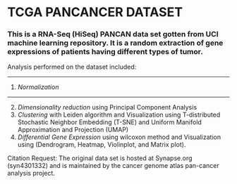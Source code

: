 # TCGA PANCANCER DATASET 
### This is a RNA-Seq (HiSeq) PANCAN data set gotten from UCI machine learning repository. It is a random extraction of gene expressions of patients having different types of tumor.


 Analysis performed on the dataset included:
***
1. *Normalization*
***
2. *Dimensionality reduction* using Principal Component Analysis
3. *Clustering* with Leiden algorithm and Visualization using  T-distributed Stochastic Neighbor Embedding (T-SNE) and Uniform Manifold Approximation and Projection (UMAP)
4. *Differential Gene Expression* using wilcoxon method and Visualization using (Dendrogram, Heatmap, Violinplot, and Matrix plot).


Citation Request:
The original data set is hosted at Synapse.org (syn4301332) and is maintained by the cancer genome atlas pan-cancer analysis project.



	
 
